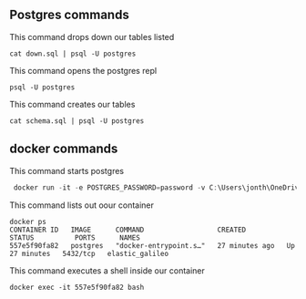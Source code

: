## Postgres commands
This command drops down our tables listed
```
cat down.sql | psql -U postgres
```
This command opens the postgres repl
```
psql -U postgres
```
This command creates our tables
```
cat schema.sql | psql -U postgres
```
## docker commands
This command starts postgres 
```ps1
 docker run -it -e POSTGRES_PASSWORD=password -v C:\Users\jonth\OneDrive\Documents\Themepark:/app postgres
 ```
This command lists out oour container
```
docker ps
CONTAINER ID   IMAGE      COMMAND                  CREATED          STATUS          PORTS      NAMES
557e5f90fa82   postgres   "docker-entrypoint.s…"   27 minutes ago   Up 27 minutes   5432/tcp   elastic_galileo
```
This command executes a shell inside our container 
```
docker exec -it 557e5f90fa82 bash
```
